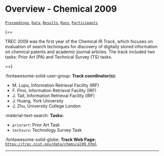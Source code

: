 # Overview - Chemical 2009

[`Proceedings`](./proceedings.md), [`Data`](./data.md), [`Results`](./results.md), [`Runs`](./runs.md), [`Participants`](./participants.md)

{==

TREC 2009 was the first year of the Chemical IR Track, which focuses on evaluation of search techniques for discovery of digitally stored information on chemical patents and academic journal articles. The track included two tasks: Prior Art (PA) and Technical Survey (TS) tasks.

==}

:fontawesome-solid-user-group: **Track coordinator(s):**

- M. Lupu, Information Retrieval Facility (IRF) 
- F. Piroi, Information Retrieval Facility (IRF) 
- J. Tait, Information Retrieval Facility (IRF) 
- J. Huang, York University 
- J. Zhu, University College London 

:material-text-search: **Tasks:**

- `priorart`: Prior Art Task 
- `techsurv`: Technology Survey Task 

:fontawesome-solid-globe: **Track Web Page:** [`https://trec.nist.gov/data/chemical09.html`](https://trec.nist.gov/data/chemical09.html) 

---

